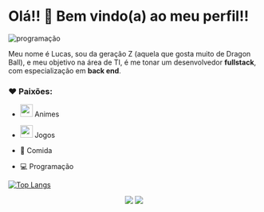 <h1 align="left"> Olá!! 👋 Bem vindo(a) ao meu perfil!! </h1>

<img align="center" alt="programação" src="https://i.pinimg.com/originals/c5/9a/d2/c59ad2bd4ad2fbacd04017debc679ddb.gif" align="right">

<p align="left">
  Meu nome é Lucas, sou da geração Z (aquela que gosta muito de Dragon Ball), e meu objetivo na área de TI, é me tonar um desenvolvedor <strong>fullstack</strong>, com especialização em <strong>back end</strong>.
</p> 

<p align="left">
  
### ❤ Paixões:
- <img src="https://camo.githubusercontent.com/9be29021cfdb21b2cc257a3efcb269f64d42f5b6/687474703a2f2f32352e6d656469612e74756d626c722e636f6d2f63393961353739646233616530666331363462663463636131343838383564332f74756d626c725f6d6a6776386b45754d67317338376e37396f315f3430302e676966" width="25px"> Animes 

- <img src="https://i.pinimg.com/originals/51/5a/8d/515a8da287ae3d77dfbf851515c63734.gif" width="25px"> Jogos 

- 🍔 Comida 

- 💻 Programação

[![Top Langs](https://github-readme-stats.vercel.app/api/top-langs/?username=lucascancio&theme=gotham&custom_title=Linguagens%20mais%20usadas)](https://github.com/lucascancio/github-readme-stats)
</p>  

<p align="left">
  <p align="center">
   <a href="mailto:lucas.cancio7@gmail.com" alt="Gmail">
   <img src="https://img.shields.io/badge/-Gmail-c14438?style=for-the-badge&logo=Gmail&logoColor=white&link=mailto:lucas.cancio7@gmail.com"/></a>
  
   <a href="https://www.linkedin.com/in/iuricode" alt="Linkedin">
   <img src="https://img.shields.io/badge/-Linkedin-0e76a8?style=for-the-badge&logo=Linkedin&logoColor=white&link=https://www.linkedin.com/in/lucas-camargo-cancio/" /></a>
  </p>
</p>  
